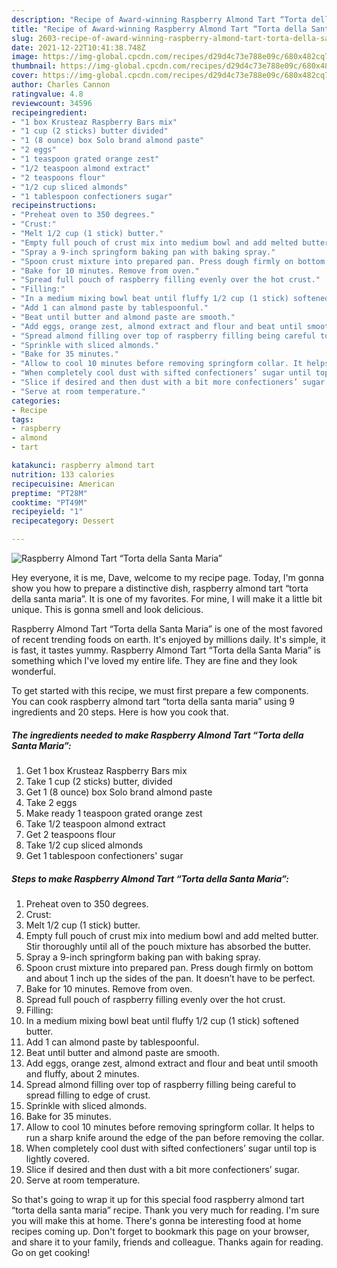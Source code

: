 ```yaml
---
description: "Recipe of Award-winning Raspberry Almond Tart “Torta della Santa Maria”"
title: "Recipe of Award-winning Raspberry Almond Tart “Torta della Santa Maria”"
slug: 2603-recipe-of-award-winning-raspberry-almond-tart-torta-della-santa-maria
date: 2021-12-22T10:41:38.748Z
image: https://img-global.cpcdn.com/recipes/d29d4c73e788e09c/680x482cq70/raspberry-almond-tart-torta-della-santa-maria-recipe-main-photo.jpg
thumbnail: https://img-global.cpcdn.com/recipes/d29d4c73e788e09c/680x482cq70/raspberry-almond-tart-torta-della-santa-maria-recipe-main-photo.jpg
cover: https://img-global.cpcdn.com/recipes/d29d4c73e788e09c/680x482cq70/raspberry-almond-tart-torta-della-santa-maria-recipe-main-photo.jpg
author: Charles Cannon
ratingvalue: 4.8
reviewcount: 34596
recipeingredient:
- "1 box Krusteaz Raspberry Bars mix"
- "1 cup (2 sticks) butter divided"
- "1 (8 ounce) box Solo brand almond paste"
- "2 eggs"
- "1 teaspoon grated orange zest"
- "1/2 teaspoon almond extract"
- "2 teaspoons flour"
- "1/2 cup sliced almonds"
- "1 tablespoon confectioners sugar"
recipeinstructions:
- "Preheat oven to 350 degrees."
- "Crust:"
- "Melt 1/2 cup (1 stick) butter."
- "Empty full pouch of crust mix into medium bowl and add melted butter. Stir thoroughly until all of the pouch mixture has absorbed the butter."
- "Spray a 9-inch springform baking pan with baking spray."
- "Spoon crust mixture into prepared pan. Press dough firmly on bottom and about 1 inch up the sides of the pan. It doesn’t have to be perfect."
- "Bake for 10 minutes. Remove from oven."
- "Spread full pouch of raspberry filling evenly over the hot crust."
- "Filling:"
- "In a medium mixing bowl beat until fluffy 1/2 cup (1 stick) softened butter."
- "Add 1 can almond paste by tablespoonful."
- "Beat until butter and almond paste are smooth."
- "Add eggs, orange zest, almond extract and flour and beat until smooth and fluffy, about 2 minutes."
- "Spread almond filling over top of raspberry filling being careful to spread filling to edge of crust."
- "Sprinkle with sliced almonds."
- "Bake for 35 minutes."
- "Allow to cool 10 minutes before removing springform collar. It helps to run a sharp knife around the edge of the pan before removing the collar."
- "When completely cool dust with sifted confectioners’ sugar until top is lightly covered."
- "Slice if desired and then dust with a bit more confectioners’ sugar."
- "Serve at room temperature."
categories:
- Recipe
tags:
- raspberry
- almond
- tart

katakunci: raspberry almond tart 
nutrition: 133 calories
recipecuisine: American
preptime: "PT28M"
cooktime: "PT49M"
recipeyield: "1"
recipecategory: Dessert

---
```



![Raspberry Almond Tart “Torta della Santa Maria”](https://img-global.cpcdn.com/recipes/d29d4c73e788e09c/680x482cq70/raspberry-almond-tart-torta-della-santa-maria-recipe-main-photo.jpg)

Hey everyone, it is me, Dave, welcome to my recipe page. Today, I'm gonna show you how to prepare a distinctive dish, raspberry almond tart “torta della santa maria”. It is one of my favorites. For mine, I will make it a little bit unique. This is gonna smell and look delicious.

Raspberry Almond Tart “Torta della Santa Maria” is one of the most favored of recent trending foods on earth. It's enjoyed by millions daily. It's simple, it is fast, it tastes yummy. Raspberry Almond Tart “Torta della Santa Maria” is something which I've loved my entire life. They are fine and they look wonderful.




To get started with this recipe, we must first prepare a few components. You can cook raspberry almond tart “torta della santa maria” using 9 ingredients and 20 steps. Here is how you cook that.

<!--inarticleads1-->

##### The ingredients needed to make Raspberry Almond Tart “Torta della Santa Maria”:

1. Get 1 box Krusteaz Raspberry Bars mix
1. Take 1 cup (2 sticks) butter, divided
1. Get 1 (8 ounce) box Solo brand almond paste
1. Take 2 eggs
1. Make ready 1 teaspoon grated orange zest
1. Take 1/2 teaspoon almond extract
1. Get 2 teaspoons flour
1. Take 1/2 cup sliced almonds
1. Get 1 tablespoon confectioners' sugar




<!--inarticleads2-->

##### Steps to make Raspberry Almond Tart “Torta della Santa Maria”:

1. Preheat oven to 350 degrees.
1. Crust:
1. Melt 1/2 cup (1 stick) butter.
1. Empty full pouch of crust mix into medium bowl and add melted butter. Stir thoroughly until all of the pouch mixture has absorbed the butter.
1. Spray a 9-inch springform baking pan with baking spray.
1. Spoon crust mixture into prepared pan. Press dough firmly on bottom and about 1 inch up the sides of the pan. It doesn’t have to be perfect.
1. Bake for 10 minutes. Remove from oven.
1. Spread full pouch of raspberry filling evenly over the hot crust.
1. Filling:
1. In a medium mixing bowl beat until fluffy 1/2 cup (1 stick) softened butter.
1. Add 1 can almond paste by tablespoonful.
1. Beat until butter and almond paste are smooth.
1. Add eggs, orange zest, almond extract and flour and beat until smooth and fluffy, about 2 minutes.
1. Spread almond filling over top of raspberry filling being careful to spread filling to edge of crust.
1. Sprinkle with sliced almonds.
1. Bake for 35 minutes.
1. Allow to cool 10 minutes before removing springform collar. It helps to run a sharp knife around the edge of the pan before removing the collar.
1. When completely cool dust with sifted confectioners’ sugar until top is lightly covered.
1. Slice if desired and then dust with a bit more confectioners’ sugar.
1. Serve at room temperature.




So that's going to wrap it up for this special food raspberry almond tart “torta della santa maria” recipe. Thank you very much for reading. I'm sure you will make this at home. There's gonna be interesting food at home recipes coming up. Don't forget to bookmark this page on your browser, and share it to your family, friends and colleague. Thanks again for reading. Go on get cooking!
